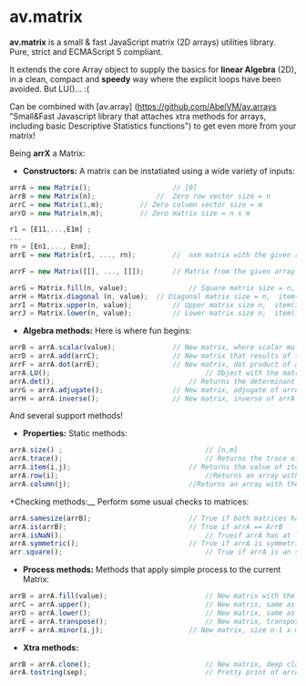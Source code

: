 av.matrix
=========

__av.matrix__ is a small & fast JavaScript matrix (2D arrays) utilities library. Pure, strict and ECMAScript 5 compliant.

It extends the core Array object to supply the basics for __linear Algebra__ (2D), in a clean, compact and __speedy__ way where the explicit loops have been avoided. But LU()... :(

Can be combined with  [av.array] (https://github.com/AbelVM/av.arrays "Small&Fast Javascript library that attaches xtra methods for arrays, including basic Descriptive Statistics functions") to get even more from your matrix!

Being __arrX__ a Matrix:

+ __Constructors:__ A matrix can be instatiated using a wide variety of inputs:
```javascript
arrA = new Matrix();					// [0]
arrB = new Matrix(n);				//	Zero row vector size = n
arrC = new Matrix(1,m);			// Zero column vector size = m
arrD = new Matrix(n,m);			// Zero matrix size = n x m

r1 = [E11,...,E1m] ;
...
rn = [En1,..., Enm];
arrE = new Matrix(r1, ..., rn);			//  nxm matrix with the given rows

arrF = new Matrix([[], ..., []]);		// Matrix from the given array of arrays (rows)	

arrG = Matrix.fill(n, value);				// Square matrix size = n, every item = value
arrH = Matrix.diagonal (n, value);	// Diagonal matrix size = n,  item(i=j) = value
arrI = Matrix.upper(n, value);			// Upper matrix size n,  item(i>=j)  = value
arrJ = Matrix.lower(n, value);			// Lower matrix size n,  item(i<=j)  = value
```

+ __Algebra methods:__ Here is where fun begins:
```javascript
arrB = arrA.scalar(value);				// New matrix, where scalar multiplication of value has been applied to arrA
arrD = arrA.add(arrC);					// New matrix that results of the sum of ArrA and ArrB, both of the same size. 
arrF = arrA.dot(arrE);					// New matrix, dot product of arrA and arrE, where size of arrA is axb and size of arrE is bxc
arrA.LU();										// Object with the matrices resulting of the LU decomposition of arrA. {"L":arrL , "U": arrU}
arrA.det();									// Returns the determinant of arrA
arrG = arrA.adjugate();					// New matrix, adjugate of arrA
arrH = arrA.inverse();					// New matrix, inverse of arrA
```

And several support methods!

+ __Properties:__ Static methods:
```javascript
arrA.size()	;									// [n,m]
arrA.trace();									// Returns the trace of the matrix 
arrA.item(i,j);								// Returns the value of item(i,j)
arrA.row(i);									//Returns an array with the values of row i
arrA.column(j);								//Returns an array with the values of column j
```

+Checking methods:__ Perform some usual checks to matrices:
```javascript
arrA.samesize(arrB);						// True if both matrices have the same size
arrA.is(arrB);								// True if arrA == ArrB
arrA.isNaN();									// Trueif arrA has at least one NaN item 
arrA.symmetric();							// True if arrA is symmetric. item(i,j)==item(j,i)
arr.square();									// True if arrA is an square matrix
```

+ __Process methods:__ Methods that apply simple process to the current Matrix:
```javascript
arrB = arrA.fill(value);						// New matrix with the same size as arrA but filled with value
arrC = arrA.upper();							// New matrix, same as arrA, but item(i<j)  = 0
arrD = arrA.lower();							// New matrix, same as arrA, but item(i>j)  = 0
arrE = arrA.transpose();						// New matrix, transpose of arrA. 
arrF = arrA.minor(i,j);						// New matrix, size n-1 x m-1. Minor of itemA(i,j)
```

+ __Xtra methods:__ 
```javascript
arrB = arrA.clone();							// New matrix, deep clone of arrA
arrA.tostring(sep);								// Pretty print of arrA, using sep as separator of items (default sep= ', ')
```
